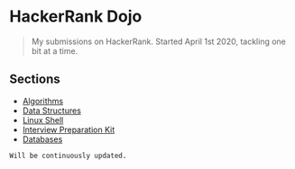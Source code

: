 # HackerRank Dojo

> My submissions on HackerRank. Started April 1st 2020, tackling one bit at a time.

## Sections
- [Algorithms](/algorithms)
- [Data Structures](/data-structures)
- [Linux Shell](/linux-shell)
- [Interview Preparation Kit](/interview-preparation-kit)
- [Databases](/databases)

```Will be continuously updated.```
